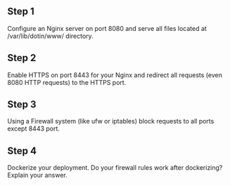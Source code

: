 ## Step 1
Configure an Nginx server on port 8080 and serve all files located at /var/lib/dotin/www/ directory.

## Step 2
Enable HTTPS on port 8443 for your Nginx and redirect all requests (even 8080 HTTP requests) to the HTTPS port.

## Step 3
Using a Firewall system (like ufw or iptables) block requests to all ports except 8443 port.

## Step 4
Dockerize your deployment. Do your firewall rules work after dockerizing? Explain your answer.

